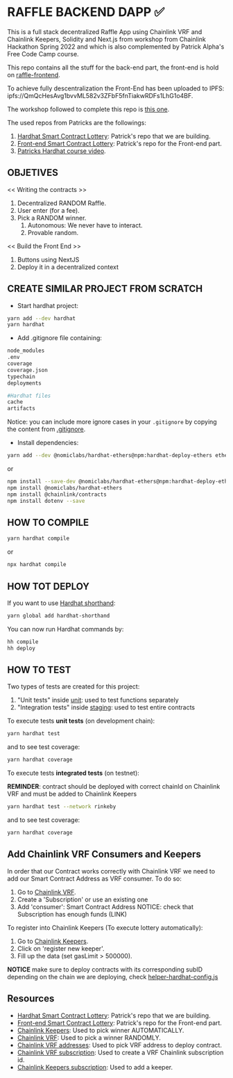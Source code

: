 # RAFFLE BACKEND DAPP ✅

This is a full stack decentralized Raffle App using Chainlink VRF and Chainlink Keepers, Solidity and Next.js from workshop from Chainlink Hackathon Spring 2022 and which is also complemented by Patrick Alpha's Free Code Camp course.

This repo contains all the stuff for the back-end part, the front-end is hold on [raffle-frontend](https://github.com/JMariadlcs/raffle-frontend).

To achieve fully descentralization the Front-End has been uploaded to IPFS: ipfs://QmQcHesAvg1bvvML582v3ZFbF5fnTiakwRDFs1LhG1o4BF.

The workshop followed to complete this repo is [this one](https://www.youtube.com/watch?v=8bMrko6iD9Q&t=5445s).

The used repos from Patricks are the followings:

1. [Hardhat Smart Contract Lottery](https://github.com/PatrickAlphaC/hardhat-smartcontract-lottery-fcc): Patrick's repo that we are building.
2. [Front-end Smart Contract Lottery](https://github.com/PatrickAlphaC/nextjs-smartcontract-lottery-fcc): Patrick's repo for the Front-end part.
3. [Patricks Hardhat course video](https://github.com/PatrickAlphaC/hardhat-fund-me-fcc).

## OBJETIVES

<< Writing the contracts >>

1. Decentralized RANDOM Raffle.
2. User enter (for a fee).
3. Pick a RANDOM winner.
    1. Autonomous: We never have to interact.
    2. Provable random.

<< Build the Front End >>

1. Buttons using NextJS
2. Deploy it in a decentralized context

## CREATE SIMILAR PROJECT FROM SCRATCH

-   Start hardhat project:

```bash
yarn add --dev hardhat
yarn hardhat
```

-   Add .gitignore file containing:

```bash
node_modules
.env
coverage
coverage.json
typechain
deployments

#Hardhat files
cache
artifacts
```

Notice: you can include more ignore cases in your `.gitignore` by copying the content from [.gitignore](https://github.com/JMariadlcs/raffle-full-stack/blob/main/.gitignore).

-   Install dependencies:

```bash
yarn add --dev @nomiclabs/hardhat-ethers@npm:hardhat-deploy-ethers ethers @nomiclabs/hardhat-etherscan @nomiclabs/hardhat-waffle chai ethereum-waffle hardhat hardhat-contract-sizer hardhat-deploy hardhat-gas-reporter prettier prettier-plugin-solidity solhint solidity-coverage dotenv @chainlink/contracts
```

or

```bash
npm install --save-dev @nomiclabs/hardhat-ethers@npm:hardhat-deploy-ethers ethers
npm install @nomiclabs/hardhat-ethers
npm install @chainlink/contracts
npm install dotenv --save
```

## HOW TO COMPILE

```bash
yarn hardhat compile
```

or

```bash
npx hardhat compile
```

## HOW TOT DEPLOY

If you want to use [Hardhat shorthand](https://hardhat.org/guides/shorthand):

```bash
yarn global add hardhat-shorthand
```

You can now run Hardhat commands by:

```bash
hh compile
hh deploy
```

## HOW TO TEST

Two types of tests are created for this project:

1. "Unit tests" inside [unit](https://github.com/JMariadlcs/raffle-full-stack/tree/main/test/unit): used to test functions separately
2. "Integration tests" inside [staging](https://github.com/JMariadlcs/raffle-full-stack/tree/main/test/staging): used to test entire contracts

To execute tests **unit tests** (on development chain):

```bash
yarn hardhat test
```

and to see test coverage:

```bash
yarn hardhat coverage
```

To execute tests **integrated tests** (on testnet):

**REMINDER**: contract should be deployed with correct chainId on Chainlink VRF and must be added to Chainlink Keepers

```bash
yarn hardhat test --network rinkeby
```

and to see test coverage:

```bash
yarn hardhat coverage
```

## Add Chainlink VRF Consumers and Keepers

In order that our Contract works correctly with Chainlink VRF we need to add our Smart Contract Address as VRF consumer. To do so:

1. Go to [Chainlink VRF](https://vrf.chain.link).
2. Create a 'Subscription' or use an existing one
3. Add 'consumer': Smart Contract Address
   NOTICE: check that Subscription has enough funds (LINK)

To register into Chainlink Keepers (To execute lottery automatically):

1. Go to [Chainlink Keepers](https://keepers.chain.link/).
2. Click on 'register new keeper'.
3. Fill up the data (set gasLimit > 500000).

**NOTICE** make sure to deploy contracts with its corresponding subID depending on the chain we are deploying, check [helper-hardhat-config.js](https://github.com/JMariadlcs/raffle-full-stack/blob/main/helper-hardhat-config.js)

## Resources

-   [Hardhat Smart Contract Lottery](https://github.com/PatrickAlphaC/hardhat-smartcontract-lottery-fcc): Patrick's repo that we are building.
-   [Front-end Smart Contract Lottery](https://github.com/PatrickAlphaC/nextjs-smartcontract-lottery-fcc): Patrick's repo for the Front-end part.
-   [Chainlink Keepers](https://docs.chain.link/docs/chainlink-keepers/introduction/): Used to pick winner AUTOMATICALLY.
-   [Chainlink VRF](https://docs.chain.link/docs/get-a-random-number/): Used to pick a winner RANDOMLY.
-   [Chainlink VRF addresses](https://docs.chain.link/docs/vrf-contracts/): Used to pick VRF address to deploy contract.
-   [Chainlink VRF subscription](https://vrf.chain.link): Used to create a VRF Chainlink subscription id.
-   [Chainlink Keepers subscription](https://keepers.chain.link/): Used to add a keeper.
